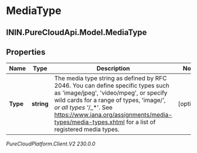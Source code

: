 # MediaType

## ININ.PureCloudApi.Model.MediaType

## Properties

|Name | Type | Description | Notes|
|------------ | ------------- | ------------- | -------------|
| **Type** | **string** | The media type string as defined by RFC 2046. You can define specific types such as &#39;image/jpeg&#39;, &#39;video/mpeg&#39;, or specify wild cards for a range of types, &#39;image/_*&#39;, or all types &#39;*_/_*&#39;. See https://www.iana.org/assignments/media-types/media-types.xhtml for a list of registered media types. | [optional] |



_PureCloudPlatform.Client.V2 230.0.0_
